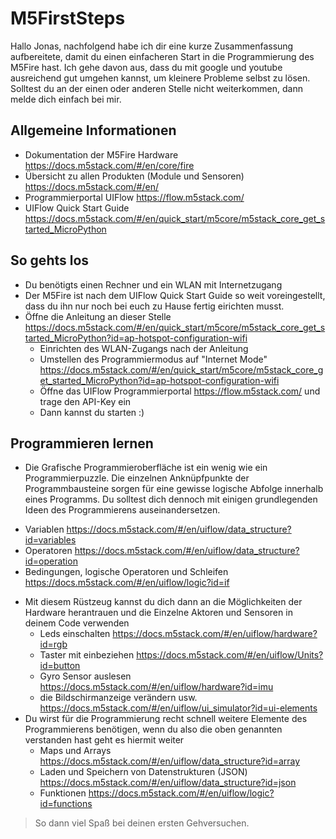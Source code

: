 # M5FirstSteps	

Hallo Jonas, 
nachfolgend habe ich dir eine kurze Zusammenfassung aufbereitete, damit du einen einfacheren Start in die Programmierung des M5Fire hast. Ich gehe davon aus, dass du mit google und youtube ausreichend gut umgehen kannst, um kleinere Probleme selbst zu lösen. Solltest du an der einen oder anderen Stelle nicht weiterkommen, dann melde dich einfach bei mir.

## Allgemeine Informationen
- Dokumentation der M5Fire Hardware https://docs.m5stack.com/#/en/core/fire
- Übersicht zu allen Produkten (Module und Sensoren) https://docs.m5stack.com/#/en/
- Programmierportal UIFlow https://flow.m5stack.com/
- UIFlow Quick Start Guide https://docs.m5stack.com/#/en/quick_start/m5core/m5stack_core_get_started_MicroPython

## So gehts los
* Du benötigts einen Rechner und ein WLAN mit Internetzugang
* Der M5Fire ist nach dem UIFlow Quick Start Guide so weit voreingestellt, dass du ihn nur noch bei euch zu Hause fertig eirichten musst.
* Öffne die Anleitung an dieser Stelle https://docs.m5stack.com/#/en/quick_start/m5core/m5stack_core_get_started_MicroPython?id=ap-hotspot-configuration-wifi
  - Einrichten des WLAN-Zugangs nach der Anleitung
  - Umstellen des Programmiermodus auf "Internet Mode" https://docs.m5stack.com/#/en/quick_start/m5core/m5stack_core_get_started_MicroPython?id=ap-hotspot-configuration-wifi
  - Öffne das UIFlow Programmierportal https://flow.m5stack.com/ und trage den API-Key ein
  - Dann kannst du starten :)

## Programmieren lernen

* Die Grafische Programmieroberfläche ist ein wenig wie ein Programmierpuzzle. Die einzelnen Anknüpfpunkte der Programmbausteine sorgen für eine gewisse logische Abfolge innerhalb eines Programms. Du solltest dich dennoch mit einigen grundlegenden Ideen des Programmierens auseinandersetzen. 
- Variablen https://docs.m5stack.com/#/en/uiflow/data_structure?id=variables
- Operatoren https://docs.m5stack.com/#/en/uiflow/data_structure?id=operation
- Bedingungen, logische Operatoren und Schleifen https://docs.m5stack.com/#/en/uiflow/logic?id=if
* Mit diesem Rüstzeug kannst du dich dann an die Möglichkeiten der Hardware herantrauen und die Einzelne Aktoren und Sensoren in deinem Code verwenden
  - Leds einschalten https://docs.m5stack.com/#/en/uiflow/hardware?id=rgb
  - Taster mit einbeziehen https://docs.m5stack.com/#/en/uiflow/Units?id=button
  - Gyro Sensor auslesen https://docs.m5stack.com/#/en/uiflow/hardware?id=imu
  - die Bildschirmanzeige verändern usw. https://docs.m5stack.com/#/en/uiflow/ui_simulator?id=ui-elements
* Du wirst für die Programmierung recht schnell weitere Elemente des Programmierens benötigen, wenn du also die oben genannten verstanden hast geht es hiermit weiter
  - Maps und Arrays https://docs.m5stack.com/#/en/uiflow/data_structure?id=array
  - Laden und Speichern von Datenstrukturen (JSON) https://docs.m5stack.com/#/en/uiflow/data_structure?id=json
  - Funktionen https://docs.m5stack.com/#/en/uiflow/logic?id=functions

> So dann viel Spaß bei deinen ersten Gehversuchen.
